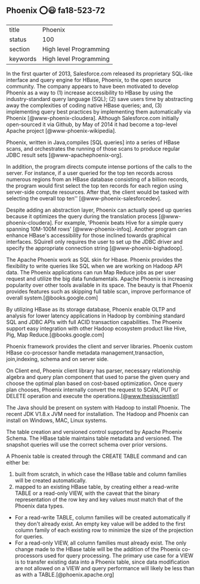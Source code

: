 ## Phoenix :o::smiley: fa18-523-72


|          |                        |
| -------- | ---------------------- |
| title    | Phoenix                | 
| status   | 100                     |
| section  | High level Programming |
| keywords | High level Programming |



In the first quarter of 2013, Salesforce.com released its proprietary SQL-like interface and query engine for HBase, Phoenix, to the open
source community.  The company appears to have been motivated to develop Phoenix as a way to (1) increase accessibility to HBase by using
the industry-standard query language (SQL); (2) save users time by abstracting away the complexities of coding native HBase queries; and,
(3) implementing query best practices by implementing them automatically via Phoenix [@www-phoenix-cloudera]. 
Although Salesforce.com initially open-sourced it via Github, by May of 2014 it had become a top-level Apache project [@www-phoenix-wikipedia].

Phoenix, written in Java,compiles [SQL queries] into a series of HBase scans, and orchestrates the running of those scans to produce regular JDBC
result sets [@www-apachephoenix-org].

In addition, the program directs compute intense portions of the calls to the server.  For instance, if a user queried for the top ten records across numerous regions from an HBase database
consisting of a billion records, the program would first select the top ten records for each region using server-side compute resources.
After that, the client would be tasked with selecting the overall top ten'' [@www-phoenix-salesforcedev].

Despite adding an abstraction layer, Phoenix can actually speed up queries because it optimizes the query during the translation process [@www-phoenix-cloudera]. For example, 'Phoenix beats Hive for a simple query spanning 10M-100M rows' [@www-phoenix-infoq].
   Another program can enhance HBase's accessibility for those inclined towards graphical interfaces.  SQuirell only requires the user to set up the JDBC driver and specify the appropriate connection string [@www-phoenix-bighadoop].

The Apache Phoenix work as SQL skin for Hbase. Phoenix provides the flexibility to write queries like SQL when we are working on Hadoop API data. 
The Phoenix applications can run Map Reduce jobs as per user request and utilize the big data fundamentals. Apache Phoenix is increasing popularity 
over other tools available in its space. The beauty is that Phoenix provides features such as skipping full table scan, improve performance of overall 
system.[@books.google.com]

 By utilizing HBase as its storage database, Phoenix enable OLTP and analysis for lower latency applications in Hadoop by combining standard SQL and JDBC APIs with full ACID transaction capabilities. The Phoenix support easy integration with other Hadoop ecosystem product like Hive, Pig, Map Reduce.[@books.google.com]

 Phoenix framework provides the client and server libraries. Phoenix custom HBase co-processor handle metadata management,transaction, join,indexing, schema and  on server side.

 On Client end, Phoenix client library has parser, necessary relationship algebra and query plan component that used to parse the given query and choose the optimal plan based on cost-based optimization. 
 Once query plan chooses, Phoenix internally convert the request to SCAN, PUT or DELETE operation and execute the operations.[@www.thesisscientist]

The Java should be present on system with Hadoop to install Phoenix. The recent JDK V1.8.x JVM need for installation. The Hadoop and Phoenix can install on Windows, MAC,  Linux systems.

 The table creation and versioned control supported by 	Apache Phoenix Schema. The HBase table maintains table metadata and versioned. The snapshot queries will use the correct schema over prior versions.

A Phoenix table is created through the CREATE TABLE command and can either be:

1. built from scratch, in which case the HBase table and column families will be created automatically.
2. mapped to an existing HBase table, by creating either a read-write TABLE or a read-only VIEW, with the caveat that the binary representation of the row key and key values must match that of the Phoenix data types.
  - For a read-write TABLE, column families will be created automatically if they don&#39;t already exist. An empty key value will be added to the first column family of each existing row to minimize the size of the projection for queries.
  - For a read-only VIEW, all column families must already exist. The only change made to the HBase table will be the addition of the Phoenix co-processors used for query processing. The primary use case for a VIEW is to transfer existing data into a Phoenix table, since data modification are not allowed on a VIEW and query performance will likely be less than as with a TABLE.[@phoenix.apache.org]



